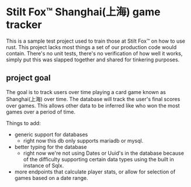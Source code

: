 # Stilt Fox&trade; Shanghai(上海) game tracker
This is a sample test project used to train those at Stilt Fox&trade; on how to use rust. This project lacks most things a set of our production code would contain. There's no unit tests, there's no verification of how well it works, simply put this was slapped together and shared for tinkering purposes.

## project goal
The goal is to track users over time playing a card game known as Shanghai(上海) over time. The database will track the user's final scores over games. This allows other data to be inferred like who won the most games over a period of time.

Things to add:
 - generic support for databases
    - right now this db only supports mariadb or mysql.
 -  better typing for the database
    - right now we're not using Dates or Uuid's in the database because of the difficulty supporting certain data types using the built in instance of Sqlx.
 - more endpoints that calculate player stats, or allow for selection of games based on a date range.